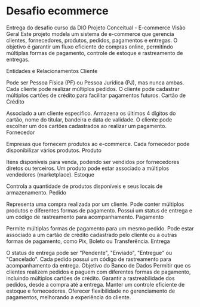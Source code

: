 # Desafio ecommerce
Entrega do desafio curso da DIO
Projeto Conceitual - E-commerce
Visão Geral
Este projeto modela um sistema de e-commerce que gerencia clientes, fornecedores, produtos, pedidos, pagamentos e entregas. O objetivo é garantir um fluxo eficiente de compras online, permitindo múltiplas formas de pagamento, controle de estoque e rastreamento de entregas.

Entidades e Relacionamentos
Cliente

Pode ser Pessoa Física (PF) ou Pessoa Jurídica (PJ), mas nunca ambas.
Cada cliente pode realizar múltiplos pedidos.
O cliente pode cadastrar múltiplos cartões de crédito para facilitar pagamentos futuros.
Cartão de Crédito

Associado a um cliente específico.
Armazena os últimos 4 dígitos do cartão, nome do titular, bandeira e data de validade.
O cliente pode escolher um dos cartões cadastrados ao realizar um pagamento.
Fornecedor

Empresas que fornecem produtos ao e-commerce.
Cada fornecedor pode disponibilizar vários produtos.
Produto

Itens disponíveis para venda, podendo ser vendidos por fornecedores diretos ou terceiros.
Um produto pode estar associado a múltiplos vendedores (marketplace).
Estoque

Controla a quantidade de produtos disponíveis e seus locais de armazenamento.
Pedido

Representa uma compra realizada por um cliente.
Pode conter múltiplos produtos e diferentes formas de pagamento.
Possui um status de entrega e um código de rastreamento para acompanhamento.
Pagamento

Permite múltiplas formas de pagamento para um mesmo pedido.
Pode estar associado a um cartão de crédito cadastrado pelo cliente ou a outras formas de pagamento, como Pix, Boleto ou Transferência.
Entrega

O status de entrega pode ser "Pendente", "Enviado", "Entregue" ou "Cancelado".
Cada pedido possui um código de rastreamento para acompanhamento da entrega.
Objetivo do Banco de Dados
Permitir que os clientes realizem pedidos e paguem com diferentes formas de pagamento, incluindo múltiplos cartões de crédito.
Garantir a rastreabilidade dos pedidos, desde a compra até a entrega.
Manter um controle eficiente de estoque e fornecedores.
Oferecer flexibilidade no gerenciamento de pagamentos, melhorando a experiência do cliente.
